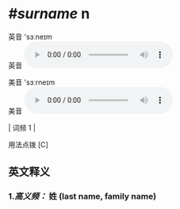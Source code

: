 # ***\#surname*** n
英音 'sɜːneɪm  
英音
<audio src="./media/surname-B.aac" controls="controls"></audio>

美音 'sɜːrneɪm  
美音
<audio src="./media/surname.aac" controls="controls"></audio>



| 词频 1 |  

用法点拨  [C]

英文释义
---
### 1.*高义频：* **姓 (last name, family name)**  


